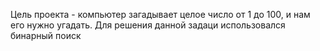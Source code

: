 Цель проекта - компьютер загадывает целое число от 1 до 100, и нам его нужно угадать.
Для решения данной задаци использовался бинарный поиск
